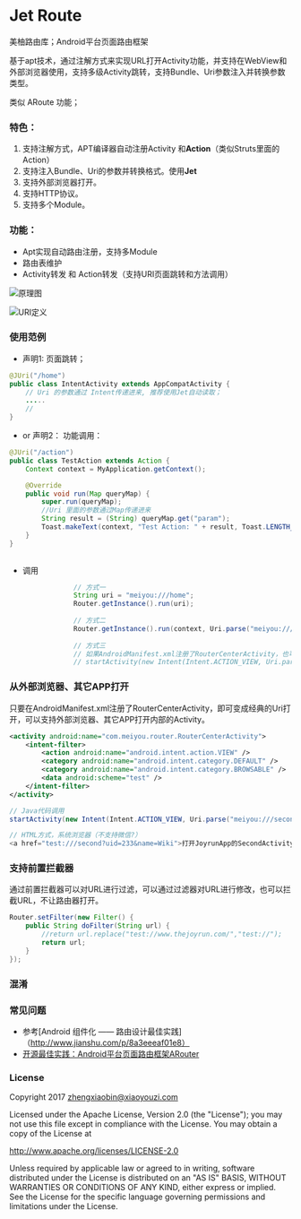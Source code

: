 # Jet Route
美柚路由库；Android平台页面路由框架

基于apt技术，通过注解方式来实现URL打开Activity功能，并支持在WebView和外部浏览器使用，支持多级Activity跳转，支持Bundle、Uri参数注入并转换参数类型。

类似 ARoute 功能；

### 特色：
1. 支持注解方式，APT编译器自动注册Activity 和**Action**（类似Struts里面的Action）
2. 支持注入Bundle、Uri的参数并转换格式。使用**Jet**
3. 支持外部浏览器打开。
4. 支持HTTP协议。
5. 支持多个Module。

### 功能：
- Apt实现自动路由注册，支持多Module
- 路由表维护
- Activity转发 和 Action转发（支持URI页面跳转和方法调用）

![原理图](http://upload-images.jianshu.io/upload_images/53953-ce3ffb119e0d6534.png?imageMogr2/auto-orient/strip%7CimageView2/2/w/1240)

![URI定义](http://upload-images.jianshu.io/upload_images/53953-054d5e9096445d84.png?imageMogr2/auto-orient/strip%7CimageView2/2/w/1240)

### 使用范例 
- 声明1: 页面跳转；
```java
@JUri("/home")
public class IntentActivity extends AppCompatActivity {
    // Uri 的参数通过 Intent传递进来, 推荐使用Jet自动读取；
    .....
    //
}
```
- or 声明2： 功能调用：
```java
@JUri("/action")
public class TestAction extends Action {
    Context context = MyApplication.getContext();

    @Override
    public void run(Map queryMap) {
        super.run(queryMap);
        //Uri 里面的参数通过Map传递进来
        String result = (String) queryMap.get("param");
        Toast.makeText(context, "Test Action: " + result, Toast.LENGTH_SHORT).show();
    }
}
    
``` 
- 调用
```java
                // 方式一
                String uri = "meiyou:///home";
                Router.getInstance().run(uri);
   
                // 方式二
                Router.getInstance().run(context, Uri.parse("meiyou:///second?uid=233"));
                
                // 方式三
                // 如果AndroidManifest.xml注册了RouterCenterActivity，也可以通过下面的方式打开，如果是APP内部使用，不建议使用。
                // startActivity(new Intent(Intent.ACTION_VIEW, Uri.parse("meiyou:///home?uid=233")));
```

### 从外部浏览器、其它APP打开
    
只要在AndroidManifest.xml注册了RouterCenterActivity，即可变成经典的Uri打开，可以支持外部浏览器、其它APP打开内部的Activity。
```xml
<activity android:name="com.meiyou.router.RouterCenterActivity">
    <intent-filter>
        <action android:name="android.intent.action.VIEW" />
        <category android:name="android.intent.category.DEFAULT" />
        <category android:name="android.intent.category.BROWSABLE" />
        <data android:scheme="test" />
    </intent-filter>
</activity>
```
```java
// Java代码调用
startActivity(new Intent(Intent.ACTION_VIEW, Uri.parse("meiyou:///second?uid=233&name=Wiki")));

// HTML方式，系统浏览器（不支持微信?）
<a href="test:///second?uid=233&name=Wiki">打开JoyrunApp的SecondActivity</a>

```

### 支持前置拦截器

通过前置拦截器可以对URL进行过滤，可以通过过滤器对URL进行修改，也可以拦截URL，不让路由器打开。
```java
Router.setFilter(new Filter() {
    public String doFilter(String url) {
    	//return url.replace("test://www.thejoyrun.com/","test://");
        return url;
    }
});
```

### 混淆
### 常见问题
* 参考[Android 组件化 —— 路由设计最佳实践]（http://www.jianshu.com/p/8a3eeeaf01e8）
* [开源最佳实践：Android平台页面路由框架ARouter](https://yq.aliyun.com/articles/71687?spm=5176.100240.searchblog.7.8os9Go)

### License

Copyright 2017 zhengxiaobin@xiaoyouzi.com

Licensed under the Apache License, Version 2.0 (the "License");
you may not use this file except in compliance with the License.
You may obtain a copy of the License at

   http://www.apache.org/licenses/LICENSE-2.0

Unless required by applicable law or agreed to in writing, software
distributed under the License is distributed on an "AS IS" BASIS,
WITHOUT WARRANTIES OR CONDITIONS OF ANY KIND, either express or implied.
See the License for the specific language governing permissions and
limitations under the License.

